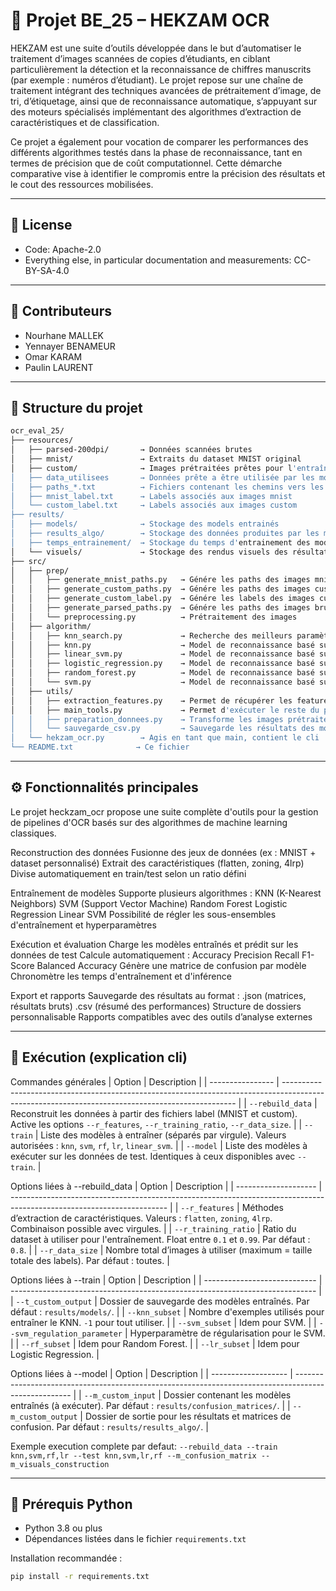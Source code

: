 # 🧠 Projet BE_25 – HEKZAM OCR

HEKZAM est une suite d’outils développée dans le but d’automatiser le traitement d’images scannées de copies d’étudiants, en ciblant particulièrement la détection et la reconnaissance de chiffres manuscrits (par exemple : numéros d’étudiant). Le projet repose sur une chaîne de traitement intégrant des techniques avancées de prétraitement d’image, de tri, d’étiquetage, ainsi que de reconnaissance automatique, s’appuyant sur des moteurs spécialisés implémentant des algorithmes d’extraction de caractéristiques et de classification.

Ce projet a également pour vocation de comparer les performances des différents algorithmes testés dans la phase de reconnaissance, tant en termes de précision que de coût computationnel. Cette démarche comparative vise à identifier le compromis entre la précision des résultats et le cout des ressources mobilisées.

---

## 📜 License

- Code: Apache-2.0
- Everything else, in particular documentation and measurements: CC-BY-SA-4.0

---

## 👥 Contributeurs

- Nourhane MALLEK
- Yennayer BENAMEUR
- Omar KARAM
- Paulin LAURENT

---

## 📁 Structure du projet
```bash
ocr_eval_25/
├── resources/
│   ├── parsed-200dpi/       → Données scannées brutes
│   ├── mnist/               → Extraits du dataset MNIST original
│   ├── custom/              → Images prétraitées prêtes pour l'entraînement
│   ├── data_utilisees       → Données prête a être utilisée par les modèles 
│   ├── paths_*.txt          → Fichiers contenant les chemins vers les images
│   ├── mnist_label.txt      → Labels associés aux images mnist
│   └── custom_label.txt     → Labels associés aux images custom
├── results/
│   ├── models/              → Stockage des models entrainés
│   ├── results_algo/        → Stockage des données produites par les models
│   ├── temps_entrainement/  → Stockage du temps d'entrainement des models
│   └── visuels/             → Stockage des rendus visuels des résultats et comparaisons des models
├── src/
│   ├── prep/
│   │   ├── generate_mnist_paths.py   → Génére les paths des images mnist
│   │   ├── generate_custom_paths.py  → Génére les paths des images custom
│   │   ├── generate_custom_label.py  → Génére les labels des images custom
│   │   ├── generate_parsed_paths.py  → Génére les paths des images brutes
│   │   └── preprocessing.py          → Prétraitement des images
│   ├── algorithm/
│   │   ├── knn_search.py             → Recherche des meilleurs paramètres de knn
│   │   ├── knn.py                    → Model de reconnaissance basé sur knn
│   │   ├── linear_svm.py             → Model de reconnaissance basé sur linear svm, non inclus dans le cli car non pertinant
│   │   ├── logistic_regression.py    → Model de reconnaissance basé sur logistic regression
│   │   ├── random_forest.py          → Model de reconnaissance basé sur random forest
│   │   └── svm.py                    → Model de reconnaissance basé sur svm
│   ├── utils/
│   │   ├── extraction_features.py    → Permet de récupérer les features depuis les images
│   │   ├── main_tools.py             → Permet d'exécuter le reste du programme sans saturer hekzam.ocr
│   │   ├── preparation_donnees.py    → Transforme les images prétraitées en données utilisable par les models
│   │   └── sauvegarde_csv.py         → Sauvegarde les résultats des models en csv 
│   └── hekzam_ocr.py        → Agis en tant que main, contient le cli
└── README.txt              → Ce fichier
```
---

## ⚙️ Fonctionnalités principales

Le projet heckzam_ocr propose une suite complète d'outils pour la gestion de pipelines d'OCR basés sur des algorithmes de machine learning classiques.

Reconstruction des données
    Fusionne des jeux de données (ex : MNIST + dataset personnalisé)
    Extrait des caractéristiques (flatten, zoning, 4lrp)
    Divise automatiquement en train/test selon un ratio défini

Entraînement de modèles
    Supporte plusieurs algorithmes :
        KNN (K-Nearest Neighbors)
        SVM (Support Vector Machine)
        Random Forest
        Logistic Regression
        Linear SVM
    Possibilité de régler les sous-ensembles d'entraînement et hyperparamètres

Exécution et évaluation
    Charge les modèles entraînés et prédit sur les données de test
    Calcule automatiquement :
        Accuracy
        Precision
        Recall
        F1-Score
        Balanced Accuracy
    Génère une matrice de confusion par modèle
    Chronomètre les temps d'entraînement et d'inférence

Export et rapports
    Sauvegarde des résultats au format :
        .json (matrices, résultats bruts)
        .csv (résumé des performances)
    Structure de dossiers personnalisable
    Rapports compatibles avec des outils d’analyse externes

---

## 🚀 Exécution (explication cli)
Commandes générales
| Option           | Description                                                                                                                                      |
| ---------------- | ------------------------------------------------------------------------------------------------------------------------------------------------ |
| `--rebuild_data` | Reconstruit les données à partir des fichiers label (MNIST et custom). Active les options `--r_features`, `--r_training_ratio`, `--r_data_size`. |
| `--train`        | Liste des modèles à entraîner (séparés par virgule). Valeurs autorisées : `knn`, `svm`, `rf`, `lr`, `linear_svm`.                                |
| `--model`        | Liste des modèles à exécuter sur les données de test. Identiques à ceux disponibles avec `--train`.                                              |

Options liées à --rebuild_data
| Option               | Description                                                                                                           |
| -------------------- | --------------------------------------------------------------------------------------------------------------------- |
| `--r_features`       | Méthodes d’extraction de caractéristiques. Valeurs : `flatten`, `zoning`, `4lrp`. Combinaison possible avec virgules. |
| `--r_training_ratio` | Ratio du dataset à utiliser pour l'entraînement. Float entre `0.1` et `0.99`. Par défaut : `0.8`.                     |
| `--r_data_size`      | Nombre total d’images à utiliser (maximum = taille totale des labels). Par défaut : toutes.                           |

Options liées à --train
| Option                       | Description                                                                  |
| ---------------------------- | ---------------------------------------------------------------------------- |
| `--t_custom_output`          | Dossier de sauvegarde des modèles entraînés. Par défaut : `results/models/`. |
| `--knn_subset`               | Nombre d'exemples utilisés pour entraîner le KNN. `-1` pour tout utiliser.   |
| `--svm_subset`               | Idem pour SVM.                                                               |
| `--svm_regulation_parameter` | Hyperparamètre de régularisation pour le SVM.                                |
| `--rf_subset`                | Idem pour Random Forest.                                                     |
| `--lr_subset`                | Idem pour Logistic Regression.                                               |

Options liées à --model
| Option              | Description                                                                                          |
| ------------------- | ---------------------------------------------------------------------------------------------------- |
| `--m_custom_input`  | Dossier contenant les modèles entraînés (à exécuter). Par défaut : `results/confusion_matrices/`.    |
| `--m_custom_output` | Dossier de sortie pour les résultats et matrices de confusion. Par défaut : `results/results_algo/`. |

Exemple execution complete par defaut:
`--rebuild_data --train knn,svm,rf,lr --test knn,svm,lr,rf --m_confusion_matrix --m_visuals_construction`

---

## 🧩 Prérequis Python

- Python 3.8 ou plus
- Dépendances listées dans le fichier `requirements.txt`

Installation recommandée :
```bash
pip install -r requirements.txt
```
